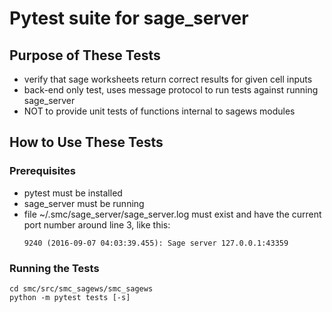 # Pytest suite for sage_server

## Purpose of These Tests

- verify that sage worksheets return correct results for given cell inputs
- back-end only test, uses message protocol to run tests against running sage_server
- NOT to provide unit tests of functions internal to sagews modules

## How to Use These Tests

### Prerequisites

- pytest must be installed
- sage_server must be running
- file ~/.smc/sage_server/sage_server.log must exist and have the
   current port number around line 3, like this:
   ```
   9240 (2016-09-07 04:03:39.455): Sage server 127.0.0.1:43359
   ```

### Running the Tests

```
cd smc/src/smc_sagews/smc_sagews
python -m pytest tests [-s]
```

